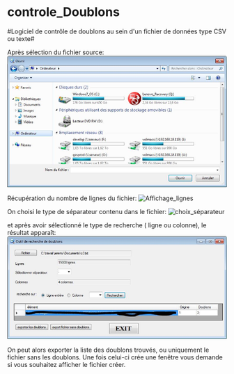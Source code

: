 # controle_Doublons
#Logiciel de contrôle de doublons au sein d'un fichier de données type CSV ou texte#

Après sélection du fichier source:
![Affichage_choix_fichier](choix_fichier.JPG)

Récupération du nombre de lignes du fichier:
![Affichage_lignes](affichage_départ.JPG)

On choisi le type de séparateur contenu dans le fichier:
![choix_séparateur](selection_séparateur.JPG)

et après avoir sélectionné le type de recherche ( ligne ou colonne), le résultat apparaît:
![résultat](résultat.JPG)

On peut alors exporter la liste des doublons trouvés, ou uniquement le fichier sans les doublons.
Une fois celui-ci crée une fenêtre vous demande si vous souhaitez afficher le fichier créer.
